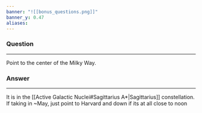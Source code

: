 ```yaml
---
banner: "![[bonus_questions.png]]"
banner_y: 0.47
aliases:
---
```

### Question
---
Point to the center of the Milky Way.

### Answer
---
It is in the [[Active Galactic Nuclei#Sagittarius A*|Sagittarius]] constellation. If taking in ~May, just point to Harvard and down if its at all close to noon